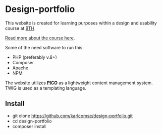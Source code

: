# Design-portfolio

This website is created for learning purposes within a design and usability course at [BTH](https://bth.se). 

[Read more about the course here](https://dbwebb.se/kurser/design-v3).

Some of the need software to run this:
* PHP (preferably v.8+)
* Composer
* Apache
* NPM

The website utilizes [__PICO__](https://picocms.org/) as a lightweight content management system. TWIG is used as a templating language. 

## Install
* git clone https://github.com/karlcomse/design-portfolio.git
* cd design-portfolio
* composer install